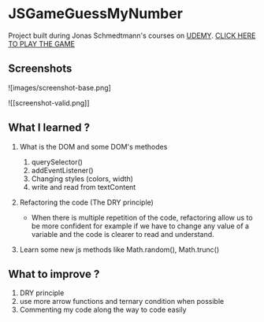 # JSGameGuessMyNumber
Project built during Jonas Schmedtmann's courses on [UDEMY](https://www.udemy.com/course/the-complete-javascript-course/).
[CLICK HERE TO PLAY THE GAME](https://paul21777.github.io/JSGameGuessMyNumber/)

## Screenshots
![images/screenshot-base.png]

![[screenshot-valid.png]]



## What I learned ?
1. What is the DOM and some DOM's methodes
	1. querySelector()
	2. addEventListener()
	4. Changing styles (colors, width)
	5. write and read from textContent

2.  Refactoring the code (The DRY principle)

	- When there is multiple repetition of the code, refactoring allow us to be more confident for example if we have to change any value of a variable and the code is clearer to read and understand. 

3. Learn some new js methods like Math.random(), Math.trunc()


## What to improve ?
1. DRY principle
2. use more arrow functions and ternary condition when possible
3. Commenting my code along the way to code easily
